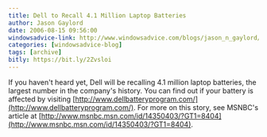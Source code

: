 ```yaml
---
title: Dell to Recall 4.1 Million Laptop Batteries
author: Jason Gaylord
date: 2006-08-15 09:56:00
windowsadvice-link: http://www.windowsadvice.com/blogs/jason_n_gaylord/archive/2006/08/15/Dell-Battery-Recall-2006.aspx
categories: [windowsadvice-blog]
tags: [archive]
bitly: https://bit.ly/2Zvsloi
---
```


If you haven't heard yet, Dell will be recalling 4.1 million laptop batteries, the largest number in the company's history. You can find out if your battery is affected by visiting [http://www.dellbatteryprogram.com/](http://www.dellbatteryprogram.com/). For more on this story, see MSNBC's article at [http://www.msnbc.msn.com/id/14350403/?GT1=8404](http://www.msnbc.msn.com/id/14350403/?GT1=8404).
